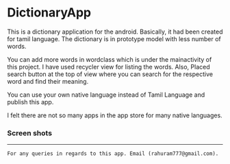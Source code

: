 # DictionaryApp
This is a dictionary application for the android. Basically, it had been created for tamil language. The dictionary is in prototype model with less number of words.

You can add more words in wordclass which is under the mainactivity of this project. 
I have used recycler view for listing the words. Also, Placed search button at the top of view where you can search for the respective word and find their meaning.

You can use your own native language instead of Tamil Language and publish this app. 

I felt there are not so many apps in the app store for many native languages.
### Screen shots



********************

```
For any queries in regards to this app. Email (rahuram777@gmail.com).
